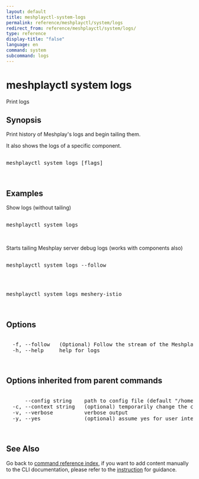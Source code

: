 ```yaml
---
layout: default
title: meshplayctl-system-logs
permalink: reference/meshplayctl/system/logs
redirect_from: reference/meshplayctl/system/logs/
type: reference
display-title: "false"
language: en
command: system
subcommand: logs
---
```


# meshplayctl system logs

Print logs

## Synopsis

Print history of Meshplay's logs and begin tailing them.

It also shows the logs of a specific component.
<pre class='codeblock-pre'>
<div class='codeblock'>
meshplayctl system logs [flags]

</div>
</pre> 

## Examples

Show logs (without tailing)
<pre class='codeblock-pre'>
<div class='codeblock'>
meshplayctl system logs

</div>
</pre> 

Starts tailing Meshplay server debug logs (works with components also)
<pre class='codeblock-pre'>
<div class='codeblock'>
meshplayctl system logs --follow

</div>
</pre> 

<pre class='codeblock-pre'>
<div class='codeblock'>
meshplayctl system logs meshery-istio

</div>
</pre> 

## Options

<pre class='codeblock-pre'>
<div class='codeblock'>
  -f, --follow   (Optional) Follow the stream of the Meshplay's logs. Defaults to false.
  -h, --help     help for logs

</div>
</pre>

## Options inherited from parent commands

<pre class='codeblock-pre'>
<div class='codeblock'>
      --config string    path to config file (default "/home/runner/.meshery/config.yaml")
  -c, --context string   (optional) temporarily change the current context.
  -v, --verbose          verbose output
  -y, --yes              (optional) assume yes for user interactive prompts.

</div>
</pre>

## See Also

Go back to [command reference index](/reference/meshplayctl/), if you want to add content manually to the CLI documentation, please refer to the [instruction](/project/contributing/contributing-cli#preserving-manually-added-documentation) for guidance.
